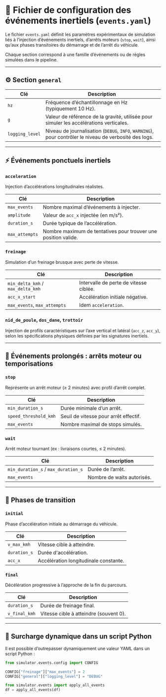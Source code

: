 
# 📄 Fichier de configuration des événements inertiels (`events.yaml`)

Le fichier `events.yaml` définit les paramètres expérimentaux de simulation liés à l’injection d’événements inertiels, d’arrêts moteurs (`stop`, `wait`), ainsi qu’aux phases transitoires du démarrage et de l’arrêt du véhicule.

Chaque section correspond à une famille d’événements ou de règles simulées dans le pipeline.

---

## ⚙️ Section `general`

| Clé | Description |
|-----|-------------|
| `hz` | Fréquence d’échantillonnage en Hz (typiquement 10 Hz). |
| `g` | Valeur de référence de la gravité, utilisée pour simuler les accélérations verticales. |
| `logging_level` | Niveau de journalisation (`DEBUG`, `INFO`, `WARNING`), pour contrôler le niveau de verbosité des logs. |

---

## ⚡ Événements ponctuels inertiels

### `acceleration`

Injection d’accélérations longitudinales réalistes.

| Clé | Description |
|-----|-------------|
| `max_events` | Nombre maximal d’événements à injecter. |
| `amplitude` | Valeur de `acc_x` injectée (en m/s²). |
| `duration_s` | Durée typique de l’accélération. |
| `max_attempts` | Nombre maximum de tentatives pour trouver une position valide. |

### `freinage`

Simulation d’un freinage brusque avec perte de vitesse.

| Clé | Description |
|-----|-------------|
| `min_delta_kmh` / `max_delta_kmh` | Intervalle de perte de vitesse ciblée. |
| `acc_x_start` | Accélération initiale négative. |
| `max_events`, `max_attempts` | Idem `acceleration`. |

### `nid_de_poule`, `dos_dane`, `trottoir`

Injection de profils caractéristiques sur l’axe vertical et latéral (`acc_z`, `acc_y`), selon les spécifications physiques définies par les signatures inertiels.

---

## 🛑 Événements prolongés : arrêts moteur ou temporisations

### `stop`

Représente un arrêt moteur (≥ 2 minutes) avec profil d’arrêt complet.

| Clé | Description |
|-----|-------------|
| `min_duration_s` | Durée minimale d’un arrêt. |
| `speed_threshold_kmh` | Seuil de vitesse pour arrêt effectif. |
| `max_events` | Nombre maximal de stops simulés. |

### `wait`

Arrêt moteur tournant (ex : livraisons courtes, ≤ 2 minutes).

| Clé | Description |
|-----|-------------|
| `min_duration_s` / `max_duration_s` | Durée de l’arrêt. |
| `max_events` | Nombre de waits autorisés. |

---

## 🚗 Phases de transition

### `initial`

Phase d’accélération initiale au démarrage du véhicule.

| Clé | Description |
|-----|-------------|
| `v_max_kmh` | Vitesse cible à atteindre. |
| `duration_s` | Durée d'accélération. |
| `acc_x` | Accélération longitudinale constante. |

### `final`

Décélération progressive à l’approche de la fin du parcours.

| Clé | Description |
|-----|-------------|
| `duration_s` | Durée de freinage final. |
| `v_final_kmh` | Vitesse cible à atteindre (souvent 0). |

---

## 🔄 Surcharge dynamique dans un script Python

Il est possible d’outrepasser dynamiquement une valeur YAML dans un script Python :

```python
from simulator.events.config import CONFIG

CONFIG["freinage"]["max_events"] = 2
CONFIG["general"]["logging_level"] = "DEBUG"

from simulator.events import apply_all_events
df = apply_all_events(df)
```
